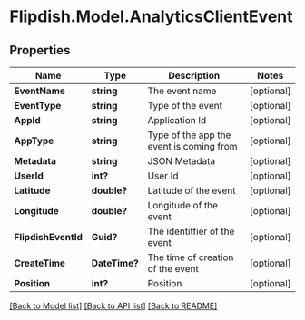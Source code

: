 # Flipdish.Model.AnalyticsClientEvent
## Properties

Name | Type | Description | Notes
------------ | ------------- | ------------- | -------------
**EventName** | **string** | The event name | [optional] 
**EventType** | **string** | Type of the event | [optional] 
**AppId** | **string** | Application Id | [optional] 
**AppType** | **string** | Type of the app the event is coming from | [optional] 
**Metadata** | **string** | JSON Metadata | [optional] 
**UserId** | **int?** | User Id | [optional] 
**Latitude** | **double?** | Latitude of the event | [optional] 
**Longitude** | **double?** | Longitude of the event | [optional] 
**FlipdishEventId** | **Guid?** | The identitfier of the event | [optional] 
**CreateTime** | **DateTime?** | The time of creation of the event | [optional] 
**Position** | **int?** | Position | [optional] 

[[Back to Model list]](../README.md#documentation-for-models) [[Back to API list]](../README.md#documentation-for-api-endpoints) [[Back to README]](../README.md)

